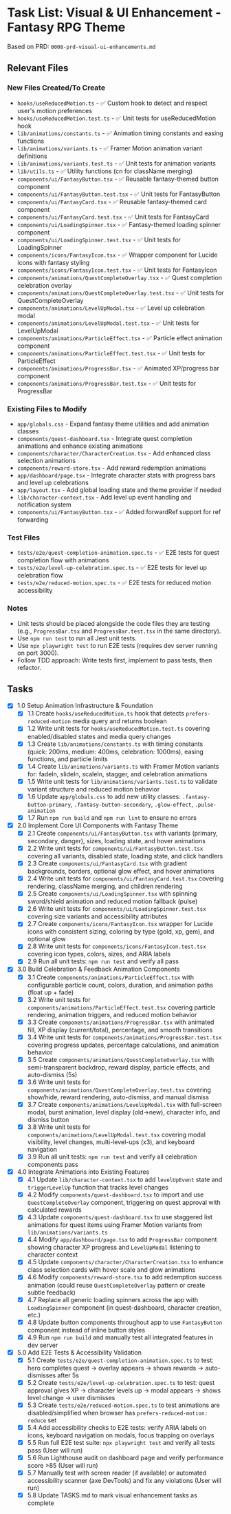 # Task List: Visual & UI Enhancement - Fantasy RPG Theme

Based on PRD: `0008-prd-visual-ui-enhancements.md`

## Relevant Files

### New Files Created/To Create
- `hooks/useReducedMotion.ts` - ✅ Custom hook to detect and respect user's motion preferences
- `hooks/useReducedMotion.test.ts` - ✅ Unit tests for useReducedMotion hook
- `lib/animations/constants.ts` - ✅ Animation timing constants and easing functions
- `lib/animations/variants.ts` - ✅ Framer Motion animation variant definitions
- `lib/animations/variants.test.ts` - ✅ Unit tests for animation variants
- `lib/utils.ts` - ✅ Utility functions (cn for className merging)
- `components/ui/FantasyButton.tsx` - ✅ Reusable fantasy-themed button component
- `components/ui/FantasyButton.test.tsx` - ✅ Unit tests for FantasyButton
- `components/ui/FantasyCard.tsx` - ✅ Reusable fantasy-themed card component
- `components/ui/FantasyCard.test.tsx` - ✅ Unit tests for FantasyCard
- `components/ui/LoadingSpinner.tsx` - ✅ Fantasy-themed loading spinner component
- `components/ui/LoadingSpinner.test.tsx` - ✅ Unit tests for LoadingSpinner
- `components/icons/FantasyIcon.tsx` - ✅ Wrapper component for Lucide icons with fantasy styling
- `components/icons/FantasyIcon.test.tsx` - ✅ Unit tests for FantasyIcon
- `components/animations/QuestCompleteOverlay.tsx` - ✅ Quest completion celebration overlay
- `components/animations/QuestCompleteOverlay.test.tsx` - ✅ Unit tests for QuestCompleteOverlay
- `components/animations/LevelUpModal.tsx` - ✅ Level up celebration modal
- `components/animations/LevelUpModal.test.tsx` - ✅ Unit tests for LevelUpModal
- `components/animations/ParticleEffect.tsx` - ✅ Particle effect animation component
- `components/animations/ParticleEffect.test.tsx` - ✅ Unit tests for ParticleEffect
- `components/animations/ProgressBar.tsx` - ✅ Animated XP/progress bar component
- `components/animations/ProgressBar.test.tsx` - ✅ Unit tests for ProgressBar

### Existing Files to Modify
- `app/globals.css` - Expand fantasy theme utilities and add animation classes
- `components/quest-dashboard.tsx` - Integrate quest completion animations and enhance existing animations
- `components/character/CharacterCreation.tsx` - Add enhanced class selection animations
- `components/reward-store.tsx` - Add reward redemption animations
- `app/dashboard/page.tsx` - Integrate character stats with progress bars and level up celebrations
- `app/layout.tsx` - Add global loading state and theme provider if needed
- `lib/character-context.tsx` - Add level up event handling and notification system
- `components/ui/FantasyButton.tsx` - ✅ Added forwardRef support for ref forwarding

### Test Files
- `tests/e2e/quest-completion-animation.spec.ts` - ✅ E2E tests for quest completion flow with animations
- `tests/e2e/level-up-celebration.spec.ts` - ✅ E2E tests for level up celebration flow
- `tests/e2e/reduced-motion.spec.ts` - ✅ E2E tests for reduced motion accessibility

### Notes
- Unit tests should be placed alongside the code files they are testing (e.g., `ProgressBar.tsx` and `ProgressBar.test.tsx` in the same directory).
- Use `npm run test` to run all Jest unit tests.
- Use `npx playwright test` to run E2E tests (requires dev server running on port 3000).
- Follow TDD approach: Write tests first, implement to pass tests, then refactor.

## Tasks

- [x] 1.0 Setup Animation Infrastructure & Foundation
  - [x] 1.1 Create `hooks/useReducedMotion.ts` hook that detects `prefers-reduced-motion` media query and returns boolean
  - [x] 1.2 Write unit tests for `hooks/useReducedMotion.test.ts` covering enabled/disabled states and media query changes
  - [x] 1.3 Create `lib/animations/constants.ts` with timing constants (quick: 200ms, medium: 400ms, celebration: 1000ms), easing functions, and particle limits
  - [x] 1.4 Create `lib/animations/variants.ts` with Framer Motion variants for: fadeIn, slideIn, scaleIn, stagger, and celebration animations
  - [x] 1.5 Write unit tests for `lib/animations/variants.test.ts` to validate variant structure and reduced motion behavior
  - [x] 1.6 Update `app/globals.css` to add new utility classes: `.fantasy-button-primary`, `.fantasy-button-secondary`, `.glow-effect`, `.pulse-animation`
  - [x] 1.7 Run `npm run build` and `npm run lint` to ensure no errors

- [x] 2.0 Implement Core UI Components with Fantasy Theme
  - [x] 2.1 Create `components/ui/FantasyButton.tsx` with variants (primary, secondary, danger), sizes, loading state, and hover animations
  - [x] 2.2 Write unit tests for `components/ui/FantasyButton.test.tsx` covering all variants, disabled state, loading state, and click handlers
  - [x] 2.3 Create `components/ui/FantasyCard.tsx` with gradient backgrounds, borders, optional glow effect, and hover animations
  - [x] 2.4 Write unit tests for `components/ui/FantasyCard.test.tsx` covering rendering, className merging, and children rendering
  - [x] 2.5 Create `components/ui/LoadingSpinner.tsx` with spinning sword/shield animation and reduced motion fallback (pulse)
  - [x] 2.6 Write unit tests for `components/ui/LoadingSpinner.test.tsx` covering size variants and accessibility attributes
  - [x] 2.7 Create `components/icons/FantasyIcon.tsx` wrapper for Lucide icons with consistent sizing, coloring by type (gold, xp, gem), and optional glow
  - [x] 2.8 Write unit tests for `components/icons/FantasyIcon.test.tsx` covering icon types, colors, sizes, and ARIA labels
  - [x] 2.9 Run all unit tests: `npm run test` and verify all pass

- [x] 3.0 Build Celebration & Feedback Animation Components
  - [x] 3.1 Create `components/animations/ParticleEffect.tsx` with configurable particle count, colors, duration, and animation paths (float up + fade)
  - [x] 3.2 Write unit tests for `components/animations/ParticleEffect.test.tsx` covering particle rendering, animation triggers, and reduced motion behavior
  - [x] 3.3 Create `components/animations/ProgressBar.tsx` with animated fill, XP display (current/total), percentage, and smooth transitions
  - [x] 3.4 Write unit tests for `components/animations/ProgressBar.test.tsx` covering progress updates, percentage calculations, and animation behavior
  - [x] 3.5 Create `components/animations/QuestCompleteOverlay.tsx` with semi-transparent backdrop, reward display, particle effects, and auto-dismiss (5s)
  - [x] 3.6 Write unit tests for `components/animations/QuestCompleteOverlay.test.tsx` covering show/hide, reward rendering, auto-dismiss, and manual dismiss
  - [x] 3.7 Create `components/animations/LevelUpModal.tsx` with full-screen modal, burst animation, level display (old→new), character info, and dismiss button
  - [x] 3.8 Write unit tests for `components/animations/LevelUpModal.test.tsx` covering modal visibility, level changes, multi-level-ups (x3), and keyboard navigation
  - [x] 3.9 Run all unit tests: `npm run test` and verify all celebration components pass

- [x] 4.0 Integrate Animations into Existing Features
  - [x] 4.1 Update `lib/character-context.tsx` to add `levelUpEvent` state and `triggerLevelUp` function that tracks level changes
  - [x] 4.2 Modify `components/quest-dashboard.tsx` to import and use `QuestCompleteOverlay` component, triggering on quest approval with calculated rewards
  - [x] 4.3 Update `components/quest-dashboard.tsx` to use staggered list animations for quest items using Framer Motion variants from `lib/animations/variants.ts`
  - [x] 4.4 Modify `app/dashboard/page.tsx` to add `ProgressBar` component showing character XP progress and `LevelUpModal` listening to character context
  - [x] 4.5 Update `components/character/CharacterCreation.tsx` to enhance class selection cards with hover scale and glow animations
  - [x] 4.6 Modify `components/reward-store.tsx` to add redemption success animation (could reuse `QuestCompleteOverlay` pattern or create subtle feedback)
  - [x] 4.7 Replace all generic loading spinners across the app with `LoadingSpinner` component (in quest-dashboard, character creation, etc.)
  - [x] 4.8 Update button components throughout app to use `FantasyButton` component instead of inline button styles
  - [x] 4.9 Run `npm run build` and manually test all integrated features in dev server

- [x] 5.0 Add E2E Tests & Accessibility Validation
  - [x] 5.1 Create `tests/e2e/quest-completion-animation.spec.ts` to test: hero completes quest → overlay appears → shows rewards → auto-dismisses after 5s
  - [x] 5.2 Create `tests/e2e/level-up-celebration.spec.ts` to test: quest approval gives XP → character levels up → modal appears → shows level change → user dismisses
  - [x] 5.3 Create `tests/e2e/reduced-motion.spec.ts` to test animations are disabled/simplified when browser has `prefers-reduced-motion: reduce` set
  - [x] 5.4 Add accessibility checks to E2E tests: verify ARIA labels on icons, keyboard navigation on modals, focus trapping on overlays
  - [x] 5.5 Run full E2E test suite: `npx playwright test` and verify all tests pass (User will run)
  - [x] 5.6 Run Lighthouse audit on dashboard page and verify performance score >85 (User will run)
  - [x] 5.7 Manually test with screen reader (if available) or automated accessibility scanner (axe DevTools) and fix any violations (User will run)
  - [x] 5.8 Update TASKS.md to mark visual enhancement tasks as complete
